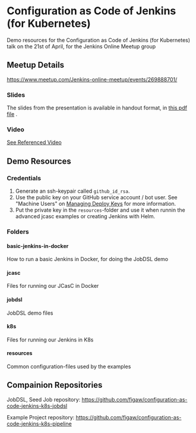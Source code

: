 # Configuration as Code of Jenkins (for Kubernetes)

Demo resources for the Configuration as Code of Jenkins (for Kubernetes) talk on the 21st of April, for the Jenkins Online Meetup group

## Meetup Details

<https://www.meetup.com/Jenkins-online-meetup/events/269888701/>

### Slides

The slides from the presentation is available in handout format, in [this pdf file](pdf/configuration-as-code-jenkins-k8s.pdf/) .

### Video

[See Referenced Video](https://www.youtube.com/watch?v=KB7thPsG9VA&t=155s)

## Demo Resources

### Credentials

1. Generate an ssh-keypair called `github_id_rsa`.
1. Use the public key on your GitHub service account / bot user.
    See "Machine Users" on
    [Managing Deploy Keys](https://developer.github.com/v3/guides/managing-deploy-keys/#machine-users)
    for more information.
1. Put the private key in the `resources`-folder and use it when runnin the advanced jcasc examples or
    creating Jenkins with Helm.

### Folders

#### basic-jenkins-in-docker

How to run a basic Jenkins in Docker, for doing the JobDSL demo

#### jcasc

Files for running our JCasC in Docker

#### jobdsl

JobDSL demo files

#### k8s

Files for running our Jenkins in K8s

#### resources

Common configuration-files used by the examples

## Compainion Repositories

JobDSL, Seed Job repository:
<https://github.com/figaw/configuration-as-code-jenkins-k8s-jobdsl>

Example Project repository:
<https://github.com/figaw/configuration-as-code-jenkins-k8s-pipeline>
